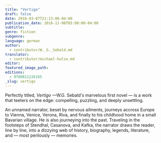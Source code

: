 ```yaml
---
title: "Vertigo"
draft: false
date: 2016-03-07T21:13:00-04:00
publication_date: 2016-11-08T05:00:00-04:00
subtitle:
genre: fiction
subgenre:
language: german
author:
  - contributor/W._G._Sebald.md
translator:
  - contributor/michael-hulse.md
editor:
featured_image_path:
editions:
  - 9780811226165
_slug: vertigo
---
```


Perfectly titled, _Vertigo_ —W.G. Sebald's marvelous first novel — is a work that teeters on the edge: compelling, puzzling, and deeply unsettling.

An unnamed narrator, beset by nervous ailments, journeys accross Europe to Vienna, Venice, Verona, Riva, and finally to his childhood home in a small Bavarian village. He is also journeying into the past. Traveling in the footsteps of Stendhal, Casanova, and Kafka, the narrator draws the reader, line by line, into a dizzying web of history, biography, legends, literature, and — most perilously — memories.


